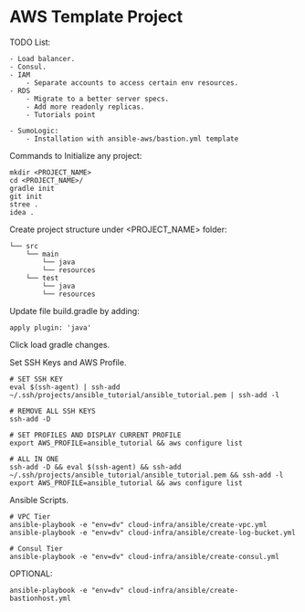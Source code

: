 # AWS Template Project

TODO List:
    
    - Load balancer.
    - Consul.
    - IAM
        - Separate accounts to access certain env resources.
    - RDS 
        - Migrate to a better server specs.
        - Add more readonly replicas. 
        - Tutorials point 
        
    - SumoLogic:
        - Installation with ansible-aws/bastion.yml template    

Commands to Initialize any project:

    mkdir <PROJECT_NAME>
    cd <PROJECT_NAME>/
    gradle init
    git init
    stree .
    idea .


Create project structure under <PROJECT_NAME> folder:

    └── src
        └── main
            └── java    
            └── resources
        └── test
            └── java    
            └── resources



Update file build.gradle by adding:
    
    apply plugin: 'java'

Click load gradle changes. 


Set SSH Keys and AWS Profile.


    # SET SSH KEY 
    eval $(ssh-agent) | ssh-add ~/.ssh/projects/ansible_tutorial/ansible_tutorial.pem | ssh-add -l
    
    # REMOVE ALL SSH KEYS
    ssh-add -D
    
    # SET PROFILES AND DISPLAY CURRENT PROFILE
    export AWS_PROFILE=ansible_tutorial && aws configure list
    
    # ALL IN ONE
    ssh-add -D && eval $(ssh-agent) && ssh-add ~/.ssh/projects/ansible_tutorial/ansible_tutorial.pem && ssh-add -l 
    export AWS_PROFILE=ansible_tutorial && aws configure list



Ansible Scripts.

    # VPC Tier
    ansible-playbook -e "env=dv" cloud-infra/ansible/create-vpc.yml
    ansible-playbook -e "env=dv" cloud-infra/ansible/create-log-bucket.yml
    
    # Consul Tier
    ansible-playbook -e "env=dv" cloud-infra/ansible/create-consul.yml
    

OPTIONAL:

    ansible-playbook -e "env=dv" cloud-infra/ansible/create-bastionhost.yml



